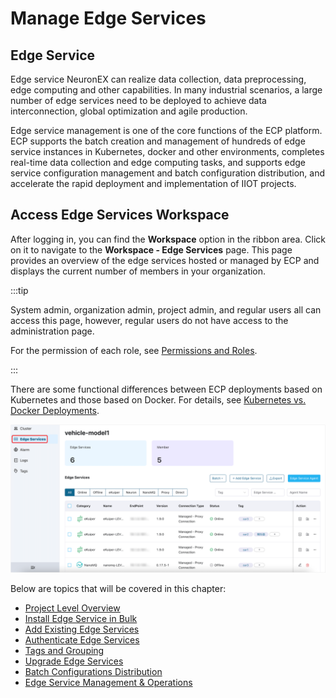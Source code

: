 # Manage Edge Services

## Edge Service

Edge service NeuronEX can realize data collection, data preprocessing, edge computing and other capabilities. In many industrial scenarios, a large number of edge services need to be deployed to achieve data interconnection, global optimization and agile production.

Edge service management is one of the core functions of the ECP platform. ECP supports the batch creation and management of hundreds of edge service instances in Kubernetes, docker and other environments, completes real-time data collection and edge computing tasks, and supports edge service configuration management and batch configuration distribution, and accelerate the rapid deployment and implementation of IIOT projects.

## Access Edge Services Workspace

After logging in, you can find the **Workspace** option in the ribbon area. Click on it to navigate to the **Workspace - Edge Services** page. This page provides an overview of the edge services hosted or managed by ECP and displays the current number of members in your organization. 

:::tip

System admin, organization admin, project admin, and regular users all can access this page, however, regular users do not have access to the administration page.

For the permission of each role, see [Permissions and Roles](../acl/authorize.md#permissions-and-roles).

:::

There are some functional differences between ECP deployments based on Kubernetes and those based on Docker. For details, see [Kubernetes vs. Docker Deployments](../install/introduction.md#feature-difference-between-kubernetes-and-docker-deployment).


![edge-list](./_assets/edge-list.png) 



Below are topics that will be covered in this chapter:

- [Project Level Overview](./edge_project_statistics.md)
- [Install Edge Service in Bulk](./batch_intall)
- [Add Existing Edge Services](./batch_import)
- [Authenticate Edge Services](./e2c)
- [Tags and Grouping](./batch_tag)
- [Upgrade Edge Services](./batch_upgrade)
- [Batch Configurations Distribution](./batch_distribution)
- [Edge Service Management & Operations](./edge_ops)

<!--Overall, I think we should state the difference between K8s and docker deployment-->
